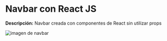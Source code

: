 # Navbar con React JS

**Descripción:**
Navbar creada con componentes de React sin utilizar props

![imagen de navbar](https://github.com/user-attachments/assets/f4f6e892-3886-42c2-a5e6-0ef548e4f333)
